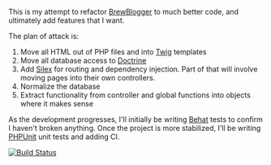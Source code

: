 This is my attempt to refactor [BrewBlogger](http://brewblogger.net/) to much better code, and ultimately add features that I want.

The plan of attack is:

1. Move all HTML out of PHP files and into [Twig](http://twig.sensiolabs.org/) templates
2. Move all database access to [Doctrine](http://www.doctrine-project.org/)
3. Add [Silex](http://silex.sensiolabs.org/) for routing and dependency injection. Part of that will involve moving pages into their own controllers.
4. Normalize the database
5. Extract functionality from controller and global functions into objects where it makes sense

As the development progresses, I'll initially be writing [Behat](http://behat.org/) tests to confirm I haven't broken anything. Once the project is more stabilized, I'll be writing [PHPUnit](https://github.com/sebastianbergmann/phpunit/) unit tests and adding CI.

[![Build Status](https://travis-ci.org/georgeh/brewblogger.png?branch=refactor)](https://travis-ci.org/georgeh/brewblogger)
